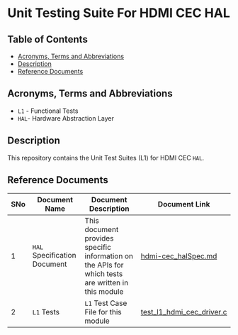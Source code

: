 # Unit Testing Suite For HDMI CEC HAL

## Table of Contents

- [Acronyms, Terms and Abbreviations](#acronyms-terms-and-abbreviations)
- [Description](#description)
- [Reference Documents](#reference-documents)

## Acronyms, Terms and Abbreviations

- `L1` - Functional Tests
- `HAL`- Hardware Abstraction Layer

## Description

This repository contains the Unit Test Suites (L1) for HDMI CEC `HAL`.

## Reference Documents

<!-- Need to update links to rdkcentral and point to branch main-->
|SNo|Document Name|Document Description|Document Link|
|---|-------------|--------------------|-------------|
|1|`HAL` Specification Document|This document provides specific information on the APIs for which tests are written in this module|[hdmi-cec_halSpec.md](https://github.com/comcast-sky/rdk-components-hal-hdmicec/blob/master/docs/pages/hdmi-cec_halSpec.md "hdmi-cec_halSpec.md")|
|2|`L1` Tests |`L1` Test Case File for this module |[test_l1_hdmi_cec_driver.c](https://github.com/comcast-sky/rdk-components-haltest-hdmicec/blob/master/src/test_l1_hdmi_cec_driver.c "test_l1_hdmi_cec_driver.c")|

